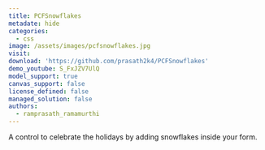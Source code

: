 ```yaml
---
title: PCFSnowflakes
metadate: hide
categories:
  - css
image: /assets/images/pcfsnowflakes.jpg
visit: 
download: 'https://github.com/prasath2k4/PCFSnowflakes'
demo_youtube: S_FxJZV7UlQ
model_support: true
canvas_support: false
license_defined: false
managed_solution: false
authors:
  - ramprasath_ramamurthi
---
```


A control to celebrate the holidays by adding snowflakes inside your form.
